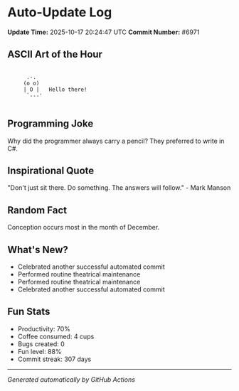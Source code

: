 # Auto-Update Log
**Update Time:** 2025-10-17 20:24:47 UTC
**Commit Number:** #6971

## ASCII Art of the Hour
```

      .-.
     (o o)
     | O |   Hello there!
      `---'
        
```

## Programming Joke
Why did the programmer always carry a pencil? They preferred to write in C#.

## Inspirational Quote
"Don't just sit there. Do something. The answers will follow." - Mark Manson

## Random Fact
Conception occurs most in the month of December.

## What's New?
- Celebrated another successful automated commit
- Performed routine theatrical maintenance
- Performed routine theatrical maintenance
- Celebrated another successful automated commit

## Fun Stats
- Productivity: 70%
- Coffee consumed: 4 cups
- Bugs created: 0
- Fun level: 88%
- Commit streak: 307 days

---
*Generated automatically by GitHub Actions*
